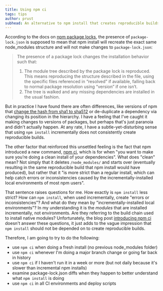 ```yaml
---
title: Using npm ci
tags: tips
author: prust
subhead: An alternative to npm install that creates reproducible builds
---
```


According to the docs on [npm package locks](https://docs.npmjs.com/files/package-locks), the presence of `package-lock.json` is supposed to mean that npm install will recreate the exact same node_modules structure and will not make changes to `package-lock.json`:

> The presence of a package lock changes the installation behavior such that:
>
> 1. The module tree described by the package lock is reproduced. This means reproducing the structure described in the file, using the specific files referenced in “resolved” if available, falling back to normal package resolution using “version” if one isn’t.
> 2. The tree is walked and any missing dependencies are installed in the usual fashion.

But in practice I have found there are often differences, like versions of npm that [change the hash from sha1 to sha512](https://stackoverflow.com/questions/47638381/why-did-package-lock-json-change-the-integrity-hash-from-sha1-to-sha512) or de-duplicate a dependency via changing its position in the hierarchy. I have a feeling that I've caught it making changes to versions of packages, but perhaps that's just paranoia and didn't actually happen. At any rate, I have a subtle-yet-disturbing sense that using `npm install` incrementally does not consistently create reproducible builds.

The other factor that reinforced this unsettled feeling is the fact that npm introduced a new command, [npm ci](https://docs.npmjs.com/cli/ci.html), which is for when "you want to make sure you’re doing a clean install of your dependencies". What does "clean" mean? Not simply that it deletes `/node_modules/` and starts over (eventually resulting in the same reproducible build that npm install would have produced), but rather that it "is more strict than a regular install, which can help catch errors or inconsistencies caused by the incrementally-installed local environments of most npm users".

That sentence raises questions for me. How exactly is `npm install` less strict? How can `npm install`, when used incrementally, create "errors or inconsistencies"? And what do they mean by "incrementally-installed local environments"? In my understanding it is the _modules_ that are installed incrementally, not environments. Are they referring to the build chain used to install native modules? Unfortunately, the blog post [introducing npm ci](https://blog.npmjs.org/post/171556855892/introducing-npm-ci-for-faster-more-reliable) doesn't answer these questions, it just adds to the vague impression that `npm install` should not be depended on to create reproducible builds.

Therefore, I am going to try to do the following:

- use `npm ci` when doing a fresh install (no previous node_modules folder)
- use `npm ci` whenever I'm doing a major branch change or going far back in history
- use `npm ci` if I haven't run it in a week or more (but not daily because it's slower than incremental npm installs)
- examine package-lock.json diffs when they happen to better understand what `npm install` is doing
- use `npm ci` in all CI environments and deploy scripts
